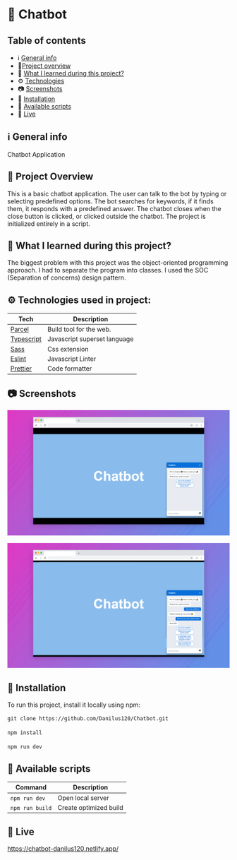# 🤖 Chatbot

## Table of contents
* ℹ️ [General info](#ℹ️-general-info)
* 🎉[Project overview](#-project-overview)
* 📖 [What I learned during this project?](#-what-i-learned-during-this-project)
* ⚙️ [Technologies](#️-technologies-used-in-project)
* 📷 [Screenshots](#-screenshots)
* 💾 [Installation](#-installation)
* 📜 [Available scripts](#-available-scripts)
* 🔴 [Live](#-live)

## ℹ️ General info

Chatbot Application

## 🎉 Project Overview

This is a basic chatbot application. The user can talk to the bot by typing or selecting predefined options. The bot searches for keywords, if it finds them, it responds with a predefined answer. The chatbot closes when the close button is clicked, or clicked outside the chatbot. The project is initialized entirely in a script. 

## 📖 What I learned during this project?

The biggest problem with this project was the object-oriented programming approach. I had to separate the program into classes. I used the SOC (Separation of concerns) design pattern.
	
## ⚙️ Technologies used in project:

| Tech                                                    | Description                              |
| ------------------------------------------------------- | ---------------------------------------- |
| [Parcel](https://parceljs.org/)                         | Build tool for the web.                  |
| [Typescript](https://www.typescriptlang.org/)           | Javascript superset language             |
| [Sass](https://sass-lang.com/)                          | Css extension                            |
| [Eslint](https://eslint.org/)                           | Javascript Linter                        |
| [Prettier](https://prettier.io/)                        | Code formatter                           |

## 📷 Screenshots

<p align="center">
    <img src="screenshots/1.png" alt="Screen Shot">
</p>

<p align="center">
    <img src="screenshots/2.png" alt="Screen Shot">
</p>

## 💾 Installation

To run this project, install it locally using npm:

```
git clone https://github.com/Danilus120/Chatbot.git

npm install

npm run dev
```

## 📜 Available scripts

| Command                   | Description                   |
| ------------------------- | ----------------------------- |
| `npm run dev`             | Open local server             |
| `npm run build`           | Create optimized build        |


## 🔴 Live

https://chatbot-danilus120.netlify.app/

